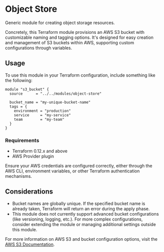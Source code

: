 # Object Store

Generic module for creating object storage resources.

Concretely, this Terraform module provisions an AWS S3 bucket with customizable naming and tagging options. It's designed for easy creation and management of S3 buckets within AWS, supporting custom configurations through variables.

## Usage

To use this module in your Terraform configuration, include something like the following:

```hcl
module "s3_bucket" {
  source      = "../../modules/object-store"

  bucket_name = "my-unique-bucket-name"
  tags = {
    environment = "production"
    service     = "my-service"
    team        = "my-team"
  }
}
```

### Requirements

- Terraform 0.12.x and above
- AWS Provider plugin

Ensure your AWS credentials are configured correctly, either through the AWS CLI, environment variables, or other Terraform authentication mechanisms.

## Considerations

- Bucket names are globally unique. If the specified bucket name is already taken, Terraform will return an error during the apply phase.
- This module does not currently support advanced bucket configurations (like versioning, logging, etc.). For more complex configurations, consider extending the module or managing additional settings outside this module.

For more information on AWS S3 and bucket configuration options, visit the [AWS S3 Documentation](https://registry.terraform.io/providers/hashicorp/aws/latest/docs/resources/s3_bucket).
